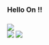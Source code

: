 ### Hello On !!

###
<div>
  <a href="https://my-website-4j0l0m0d2-on-s.vercel.app/code/main/main.html" target="blank"><img src="https://img.shields.io/badge/MyWebsite-Ons-1C1F42"></a>
</div>

<div>
<img src="https://img.shields.io/badge/-JavaScript-lightgray?logo=JavaScript"/>
<img src="https://img.shields.io/badge/-jQuery-lightgray?logo=jQuery"/>
</div>
